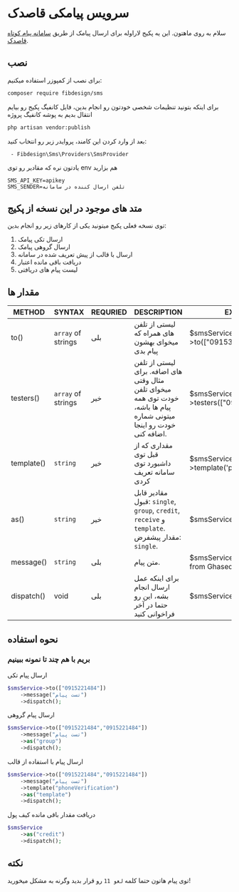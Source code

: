 # سرویس پیامکی قاصدک

سلام به روی ماهتون. این یه پکیج لاراوله برای ارسال پیامک از طریق [سامانه پیام کوتاه قاصدک](https://ghasedaksms.com/).

## نصب
برای نصب از کمپوزر استفاده میکنیم:

```bash
composer require fibdesign/sms
```

برای اینکه بتونید تنظیمات شخصی خودتون رو انجام بدین، فایل کانفیگ پکیج رو بیایم انتقال بدیم به پوشه کانفیگ پروژه
```bash
php artisan vendor:publish
```
    
بعد از وارد کردن این کامند، پروایدر زیر رو انتخاب کنید:

     - Fibdesign\Sms\Providers\SmsProvider

یادتون نره که مقادیر رو توی env هم بزارید
```dotenv
SMS_API_KEY=apikey
SMS_SENDER=تلفن ارسال کننده در سامانه
```
## متد های موجود در این نسخه از پکیج

توی نسخه فعلی پکیج میتونید یکی از کارهای زیر رو انجام بدین:

 1. ارسال تکی پیامک
 2. ارسال گروهی پیامک
 3. ارسال با قالب از پیش تعریف شده در سامانه
 4. دریافت باقی مانده اعتبار
 5. لیست پیام های دریافتی


## مقدار ها

| METHOD 	    | SYNTAX 	            | REQURIED | DESCRIPTION 	                                                                                                           | EXAMPLE 	                                          |
|-------------|---------------------|----------|-------------------------------------------------------------------------------------------------------------------------|----------------------------------------------------|
| to()        | `array` of strings  | بلی      | لیستی از تلفن های همراه که میخوای بهشون پیام بدی	                                                                       | $smsService->to(["0915348484"])                    |
| 	 testers() | `array` of strings	 | خیر      | لیستی از تلفن های اضافه. برای مثال وقتی میخوای تلفن خودت توی همه پیام ها باشه، میتونی شماره خودت رو اینجا اضافه کنی.  	 | $smsService->testers(["0915348484"])                    |
| template()	 | 	    `string`       | خیر      | مقداری که از قبل توی داشبورد توی سامانه تعریف کردی	                                                                     | 	       $smsService->template('phoneVerification') |
| 	as()       | 	  `string`         | خیر       | مقادیر قابل قبول: `single`, `group`, `credit`, `receive` و `template`. مقدار پیشفرض: `single`.	                         | 	$smsService->as('single')                         |
| message()	  | `string`	           | بلی      | 	متن پیام.                                                                                                              | 	     $smsService->message("Hi from Ghasedak")     |
| dispatch()	 | 	    void           | بلی      | 	برای اینکه عمل ارسال انجام بشه، این رو حتما در آخر فراخوانی کنید                                                       | 	        $smsService->dispatch()                                          |


## نحوه استفاده

### بریم با هم چند تا نمونه ببینیم

ارسال پیام تکی

```php
$smsService->to(["0915221484"])
    ->message("تست پیام")
    ->dispatch();
```

ارسال پیام گروهی

```php
$smsService->to(["0915221484","0915221484"])
    ->message("تست پیام")
    ->as("group")
    ->dispatch();
```
ارسال پیام با استفاده از قالب

```php
$smsService->to(["0915221484","0915221484"])
    ->message("تست پیام")
    ->template("phoneVerification")
    ->as("template")
    ->dispatch();
```
دریافت مقدار باقی مانده کیف پول

```php
$smsService
    ->as("credit")
    ->dispatch();
```

## نکته
توی پیام هاتون حتما کلمه `لغو 11` رو قرار بدید وگرنه به مشکل میخورید!
